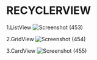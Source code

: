 # RECYCLERVIEW


1.ListView
![Screenshot (453)](https://github.com/bintangsatriamulya/MyRecyclerView/assets/122459899/eae4cb6f-4471-4ae9-ab2b-3719dc775599)

2.GridView
![Screenshot (454)](https://github.com/bintangsatriamulya/MyRecyclerView/assets/122459899/e4d66dcb-4ae4-4e23-a60d-71b7ae7b7eca)

3.CardView
![Screenshot (455)](https://github.com/bintangsatriamulya/MyRecyclerView/assets/122459899/e102468e-4905-464f-80cb-e7efa802ab77)
